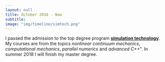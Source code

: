 ```yaml
---
layout: null
title: October 2016 - Now
subtitle:
image: "img/timeline/simtech.png"
---
```

I passed the admission to the top degree program **[simulation technology](http://www.studium-simtech.uni-stuttgart.de/)**. My courses are from the topics *nonlinear continuum mechanics*, *computational mechanics*, *parallel numerics* and *advanced C++*". In summer 2018 I will finish my master degree.